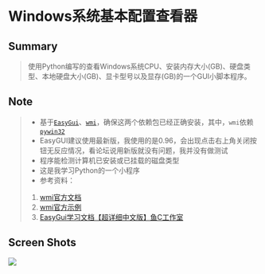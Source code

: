# Windows系统基本配置查看器
## Summary
>使用Python编写的查看Windows系统CPU、安装内存大小(GB)、硬盘类型、本地硬盘大小(GB)、显卡型号以及显存(GB)的一个GUI小脚本程序。
## Note
> * 基于[`EasyGui`](http://easygui.sourceforge.net/)、[`wmi`](https://pypi.python.org/pypi/WMI)，确保这两个依赖包已经正确安装，其中，`wmi`依赖[`pywin32`](https://github.com/mhammond/pywin32/releases)
> * EasyGUI建议使用最新版，我使用的是0.96，会出现点击右上角关闭按钮无反应情况，看论坛说用新版就没有问题，我并没有做测试
> * 程序能检测计算机已安装或已挂载的磁盘类型
> * 这是我学习Python的一个小程序
> * 参考资料：
> 1. [wmi官方文档](http://timgolden.me.uk/python/wmi/tutorial.html)
> 2. [wmi官方示例](http://timgolden.me.uk/python/wmi/cookbook.html)
> 3. [EasyGui学习文档【超详细中文版】鱼C工作室](http://bbs.fishc.com/thread-46069-1-1.html)
## Screen Shots
![](http://xxx.fishc.com/album/201802/01/000417pxdsd99xyy0lrd7l.png)
